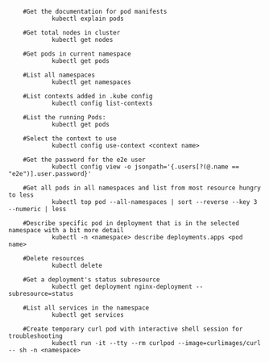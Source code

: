         #Get the documentation for pod manifests
                kubectl explain pods
                
        #Get total nodes in cluster
                kubectl get nodes
                
        #Get pods in current namespace
                kubectl get pods

        #List all namespaces
                kubectl get namespaces
        
        #List contexts added in .kube config
                kubectl config list-contexts
                
        #List the running Pods:
                kubectl get pods
                
        #Select the context to use
                kubectl config use-context <context name>

        #Get the password for the e2e user
                kubectl config view -o jsonpath='{.users[?(@.name == "e2e")].user.password}'

        #Get all pods in all namespaces and list from most resource hungry to less
                kubectl top pod --all-namespaces | sort --reverse --key 3 --numeric | less
                
        #Describe specific pod in deployment that is in the selected namespace with a bit more detail
                kubectl -n <namespace> describe deployments.apps <pod name>
                
        #Delete resources
                kubectl delete

        #Get a deployment's status subresource       
                kubectl get deployment nginx-deployment --subresource=status

        #List all services in the namespace       
                kubectl get services

        #Create temporary curl pod with interactive shell session for troubleshooting
                kubectl run -it --tty --rm curlpod --image=curlimages/curl -- sh -n <namespace>
